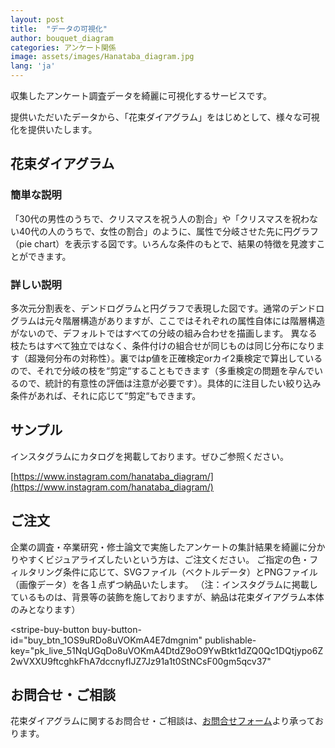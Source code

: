 ```yaml
---
layout: post
title:  "データの可視化"
author: bouquet_diagram
categories: アンケート関係
image: assets/images/Hanataba_diagram.jpg
lang: 'ja'
---
```

収集したアンケート調査データを綺麗に可視化するサービスです。

提供いただいたデータから、「花束ダイアグラム」をはじめとして、様々な可視化を提供いたします。

## 花束ダイアグラム
### 簡単な説明
「30代の男性のうちで、クリスマスを祝う人の割合」や「クリスマスを祝わない40代の人のうちで、女性の割合」のように、属性で分岐させた先に円グラフ（pie chart）を表示する図です。いろんな条件のもとで、結果の特徴を見渡すことができます。

### 詳しい説明
多次元分割表を、デンドログラムと円グラフで表現した図です。通常のデンドログラムは元々階層構造がありますが、ここではそれぞれの属性自体には階層構造がないので、デフォルトではすべての分岐の組み合わせを描画します。
異なる枝たちはすべて独立ではなく、条件付けの組合せが同じものは同じ分布になります（超幾何分布の対称性）。裏ではp値を正確検定orカイ2乗検定で算出しているので、それで分岐の枝を“剪定“することもできます（多重検定の問題を孕んでいるので、統計的有意性の評価は注意が必要です）。具体的に注目したい絞り込み条件があれば、それに応じて“剪定“もできます。

## サンプル
インスタグラムにカタログを掲載しております。ぜひご参照ください。

[https://www.instagram.com/hanataba_diagram/](https://www.instagram.com/hanataba_diagram/)


## ご注文
企業の調査・卒業研究・修士論文で実施したアンケートの集計結果を綺麗に分かりやすくビジュアライズしたいという方は、ご注文ください。
ご指定の色・フィルタリング条件に応じて、SVGファイル（ベクトルデータ）とPNGファイル（画像データ）を各１点ずつ納品いたします。
（注：インスタグラムに掲載しているものは、背景等の装飾を施しておりますが、納品は花束ダイアグラム本体のみとなります）


<script async
  src="https://js.stripe.com/v3/buy-button.js">
</script>

<stripe-buy-button
  buy-button-id="buy_btn_1OS9uRDo8uVOKmA4E7dmgnim"
  publishable-key="pk_live_51NqUGqDo8uVOKmA4DtdZ9oO9YwBtkt1dZQ0Qc1DQtjypo6Z2wVXXU9ftcghkFhA7dccnyfIJZ7Jz91a1t0StNCsF00gm5qcv37"
>
</stripe-buy-button>

## お問合せ・ご相談
花束ダイアグラムに関するお問合せ・ご相談は、<a href="{{site.baseurl}}/contact">お問合せフォーム</a>より承っております。
